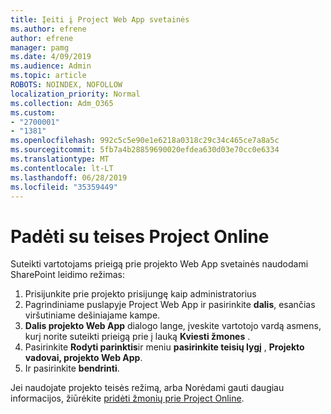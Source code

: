 ```yaml
---
title: Įeiti į Project Web App svetainės
ms.author: efrene
author: efrene
manager: pamg
ms.date: 4/09/2019
ms.audience: Admin
ms.topic: article
ROBOTS: NOINDEX, NOFOLLOW
localization_priority: Normal
ms.collection: Adm_O365
ms.custom:
- "2700001"
- "1381"
ms.openlocfilehash: 992c5c5e90e1e6218a0318c29c34c465ce7a8a5c
ms.sourcegitcommit: 5fb7a4b28859690020efdea630d03e70cc0e6334
ms.translationtype: MT
ms.contentlocale: lt-LT
ms.lasthandoff: 06/28/2019
ms.locfileid: "35359449"
---
```

# <a name="help-with-permissions-in-project-online"></a>Padėti su teises Project Online

Suteikti vartotojams prieigą prie projekto Web App svetainės naudodami SharePoint leidimo režimas:

1. Prisijunkite prie projekto prisijungę kaip administratorius
2. Pagrindiniame puslapyje Project Web App ir pasirinkite **dalis**, esančias viršutiniame dešiniajame kampe.
3. **Dalis projekto Web App** dialogo lange, įveskite vartotojo vardą asmens, kurį norite suteikti prieigą prie į lauką **Kviesti žmones** .
4. Pasirinkite **Rodyti parinktis**ir meniu **pasirinkite teisių lygį** , **Projekto vadovai, projekto Web App**.
5. Ir pasirinkite **bendrinti**.

Jei naudojate projekto teisės režimą, arba Norėdami gauti daugiau informacijos, žiūrėkite [pridėti žmonių prie Project Online](https://docs.microsoft.com/projectonline/step-2-add-people-to-project-online).
